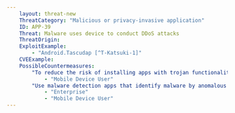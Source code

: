 ```yaml
---
    layout: threat-new
    ThreatCategory: "Malicious or privacy-invasive application"
    ID: APP-39
    Threat: Malware uses device to conduct DDoS attacks
    ThreatOrigin:
    ExploitExample:
        - "Android.Tascudap [^T-Katsuki-1]"
    CVEExample:
    PossibleCountermeasures:
        "To reduce the risk of installing apps with trojan functionality, only download apps from official app stores.":
            - "Mobile Device User"
        "Use malware detection apps that identify malware by anomalous network activity.":
            - "Enterprise"
            - "Mobile Device User"
---
```

